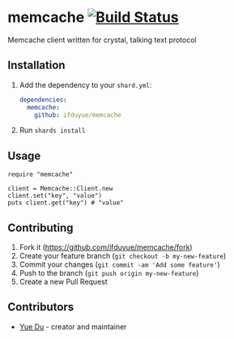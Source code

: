 # memcache [![Build Status](https://travis-ci.org/ifduyue/crystal-memcache.svg?branch=master)](https://travis-ci.org/ifduyue/crystal-memcache)

Memcache client written for crystal, talking text protocol

## Installation

1. Add the dependency to your `shard.yml`:

   ```yaml
   dependencies:
     memcache:
       github: ifduyue/memcache
   ```

2. Run `shards install`

## Usage

```crystal
require "memcache"

client = Memcache::Client.new
client.set("key", "value")
puts client.get("key") # "value"
```

## Contributing

1. Fork it (<https://github.com/ifduyue/memcache/fork>)
2. Create your feature branch (`git checkout -b my-new-feature`)
3. Commit your changes (`git commit -am 'Add some feature'`)
4. Push to the branch (`git push origin my-new-feature`)
5. Create a new Pull Request

## Contributors

- [Yue Du](https://github.com/ifduyue) - creator and maintainer
